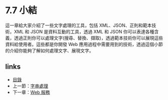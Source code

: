 # 7.7 小結
這一章給大家介紹了一些文字處理的工具，包括 XML、JSON、正則和範本技術，XML 和 JSON 是資料互動的工具，透過 XML 和 JSON 你可以表達各種含義，透過正則你可以處理文字(搜尋、替換、擷取)，透過範本技術你可以展現這些資料給使用者。這些都是你開發 Web 應用過程中需要用到的技術，透過這個小節的介紹你能夠了解如何處理文字、展現文字。

## links
   * [目錄](<preface.md>)
   * 上一節：[字串處理](<07.6.md>)
   * 下一章：[Web 服務](<08.0.md>)
